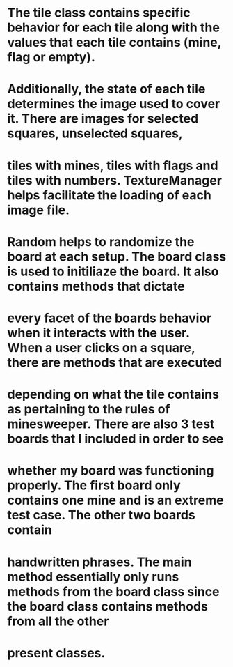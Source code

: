 # The tile class contains specific behavior for each tile along with the values that each tile contains (mine, flag or empty).
# Additionally, the state of each tile determines the image used to cover it. There are images for selected squares, unselected squares,
# tiles with mines, tiles with flags and tiles with numbers. TextureManager helps facilitate the loading of each image file.
# Random helps to randomize the board at each setup. The board class is used to initiliaze the board. It also contains methods that dictate
# every facet of the boards behavior when it interacts with the user. When a user clicks on a square, there are methods that are executed
# depending on what the tile contains as pertaining to the rules of minesweeper. There are also 3 test boards that I included in order to see
# whether my board was functioning properly. The first board only contains one mine and is an extreme test case. The other two boards contain
# handwritten phrases. The main method essentially only runs methods from the board class since the board class contains methods from all the other
# present classes. 
